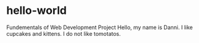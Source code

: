 # hello-world
Fundementals of Web Development Project
Hello, my name is Danni. I like cupcakes and kittens. I do not like tomotatos. 
